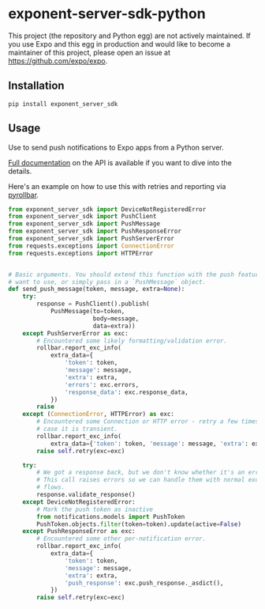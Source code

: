 # exponent-server-sdk-python

This project (the repository and Python egg) are not actively maintained. If you use Expo and this egg in production and would like to become a maintainer of this project, please open an issue at https://github.com/expo/expo.

## Installation

```
pip install exponent_server_sdk
```

## Usage

Use to send push notifications to Expo apps from a Python server.

[Full documentation](https://docs.expo.io/versions/latest/guides/push-notifications.html#http-2-api) on the API is available if you want to dive into the details.

Here's an example on how to use this with retries and reporting via [pyrollbar](https://github.com/rollbar/pyrollbar).
```python
from exponent_server_sdk import DeviceNotRegisteredError
from exponent_server_sdk import PushClient
from exponent_server_sdk import PushMessage
from exponent_server_sdk import PushResponseError
from exponent_server_sdk import PushServerError
from requests.exceptions import ConnectionError
from requests.exceptions import HTTPError


# Basic arguments. You should extend this function with the push features you
# want to use, or simply pass in a `PushMessage` object.
def send_push_message(token, message, extra=None):
    try:
        response = PushClient().publish(
            PushMessage(to=token,
                        body=message,
                        data=extra))
    except PushServerError as exc:
        # Encountered some likely formatting/validation error.
        rollbar.report_exc_info(
            extra_data={
                'token': token,
                'message': message,
                'extra': extra,
                'errors': exc.errors,
                'response_data': exc.response_data,
            })
        raise
    except (ConnectionError, HTTPError) as exc:
        # Encountered some Connection or HTTP error - retry a few times in
        # case it is transient.
        rollbar.report_exc_info(
            extra_data={'token': token, 'message': message, 'extra': extra})
        raise self.retry(exc=exc)

    try:
        # We got a response back, but we don't know whether it's an error yet.
        # This call raises errors so we can handle them with normal exception
        # flows.
        response.validate_response()
    except DeviceNotRegisteredError:
        # Mark the push token as inactive
        from notifications.models import PushToken
        PushToken.objects.filter(token=token).update(active=False)
    except PushResponseError as exc:
        # Encountered some other per-notification error.
        rollbar.report_exc_info(
            extra_data={
                'token': token,
                'message': message,
                'extra': extra,
                'push_response': exc.push_response._asdict(),
            })
        raise self.retry(exc=exc)
```
